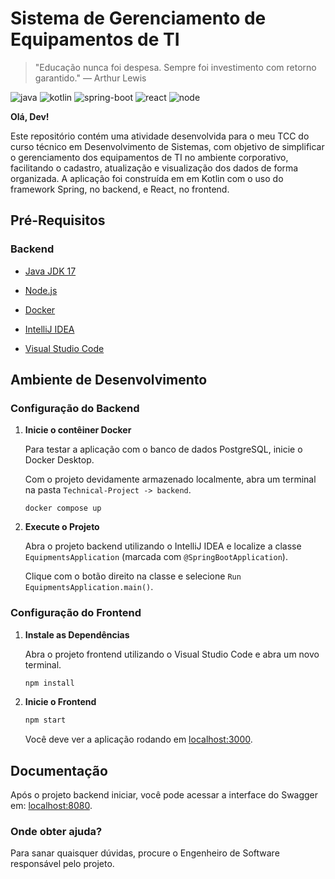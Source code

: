 # Sistema de Gerenciamento de Equipamentos de TI  

> "Educação nunca foi despesa. Sempre foi investimento com retorno garantido." — Arthur Lewis

![java](https://badgen.net/badge/Java/17/red?scale=1.2) ![kotlin](https://badgen.net/badge/Kotlin/1.9.25/green?scale=1.2) ![spring-boot](https://badgen.net/badge/Spring%20Boot/3.3.3/blue?scale=1.2) ![react](https://badgen.net/badge/React/18.2.0/blue?scale=1.2) ![node](https://badgen.net/badge/Node.js/18.x/orange?scale=1.2)

**Olá, Dev!**  

Este repositório contém uma atividade desenvolvida para o meu TCC do curso técnico em Desenvolvimento de Sistemas, com objetivo de simplificar o gerenciamento dos equipamentos de TI no ambiente corporativo, facilitando o cadastro, atualização e visualização dos dados de forma organizada. A aplicação foi construída em em Kotlin com o uso do framework Spring, no backend, e React, no frontend.  

## Pré-Requisitos  

### Backend  

- [Java JDK 17](https://www.oracle.com/java/technologies/javase/jdk17-archive-downloads.html)

- [Node.js](https://nodejs.org/en/download/)
    
- [Docker](https://www.docker.com/products/docker-desktop/)

- [IntelliJ IDEA](https://www.jetbrains.com/idea/download/)
  
- [Visual Studio Code](https://code.visualstudio.com/download)
 
## Ambiente de Desenvolvimento  

### Configuração do Backend  

1. **Inicie o contêiner Docker**

    Para testar a aplicação com o banco de dados PostgreSQL, inicie o Docker Desktop. 
    
    Com o projeto devidamente armazenado localmente, abra um terminal na pasta `Technical-Project -> backend`.
    
    ```shell
    docker compose up
    ```

2. **Execute o Projeto**

    Abra o projeto backend utilizando o IntelliJ IDEA e localize a classe `EquipmentsApplication` (marcada com `@SpringBootApplication`).

    Clique com o botão direito na classe e selecione `Run EquipmentsApplication.main()`.


### Configuração do Frontend  

1. **Instale as Dependências**

    Abra o projeto frontend utilizando o Visual Studio Code e abra um novo terminal.

    ```bash  
    npm install  
    ```  

3. **Inicie o Frontend**
   
    ```bash  
    npm start  
    ```  

   Você deve ver a aplicação rodando em [localhost:3000](http://localhost:3000).  

## Documentação

Após o projeto backend iniciar, você pode acessar a interface do Swagger em: [localhost:8080](http://localhost:8080/swagger-ui/index.html).

### Onde obter ajuda?

Para sanar quaisquer dúvidas, procure o Engenheiro de Software responsável pelo projeto.
